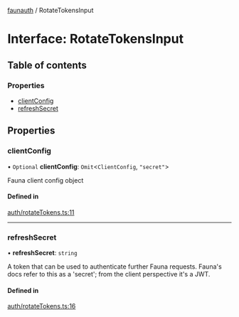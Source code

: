 [faunauth](../index.md) / RotateTokensInput

# Interface: RotateTokensInput

## Table of contents

### Properties

- [clientConfig](RotateTokensInput.md#clientconfig)
- [refreshSecret](RotateTokensInput.md#refreshsecret)

## Properties

### clientConfig

• `Optional` **clientConfig**: `Omit`<`ClientConfig`, ``"secret"``\>

Fauna client config object

#### Defined in

[auth/rotateTokens.ts:11](https://github.com/alexnitta/faunauth/blob/b5e2f1f/src/auth/rotateTokens.ts#L11)

___

### refreshSecret

• **refreshSecret**: `string`

A token that can be used to authenticate further Fauna requests. Fauna's docs refer to this
as a 'secret'; from the client perspective it's a JWT.

#### Defined in

[auth/rotateTokens.ts:16](https://github.com/alexnitta/faunauth/blob/b5e2f1f/src/auth/rotateTokens.ts#L16)
